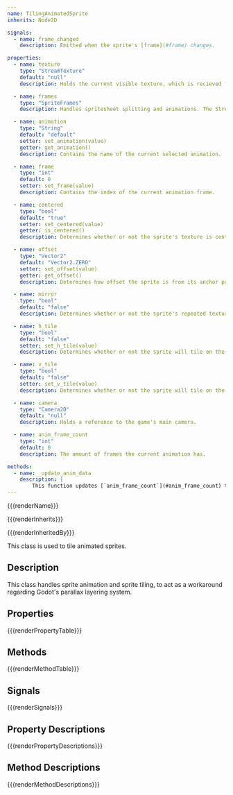 ```yaml
---
name: TilingAnimatedSprite
inherits: Node2D

signals:
  - name: frame_changed
    description: Emitted when the sprite's [frame](#frame) changes.

properties:
  - name: texture
    type: "StreamTexture"
    default: "null"
    description: Holds the current visible texture, which is recieved from this object's [`frames`](#frames).

  - name: frames
    type: "SpriteFrames"
    description: Handles spritesheet splitting and animations. The StreamTexture held in [`texture`](#texture) is grabbed from this instance.

  - name: animation
    type: "String"
    default: "default"
    setter: set_animation(value)
    getter: get_animation()
    description: Contains the name of the current selected animation.

  - name: frame
    type: "int"
    default: 0
    setter: set_frame(value)
    description: Contains the index of the current animation frame.

  - name: centered
    type: "bool"
    default: "true"
    setter: set_centered(value)
    getter: is_centered()
    description: Determines whether or not the sprite's texture is centered.

  - name: offset
    type: "Vector2"
    default: "Vector2.ZERO"
    setter: set_offset(value)
    getter: get_offset()
    description: Determines how offset the sprite is from its anchor point. Anchor point is determined by [`centered`](#centered).

  - name: mirror
    type: "bool"
    default: "false"
    description: Determines whether or not the sprite's repeated texture are mirrored.

  - name: h_tile
    type: "bool"
    default: "false"
    setter: set_h_tile(value)
    description: Determines whether or not the sprite will tile on the horizontal axis.

  - name: v_tile
    type: "bool"
    default: "false"
    setter: set_v_tile(value)
    description: Determines whether or not the sprite will tile on the vertical axis.

  - name: camera
    type: "Camera2D"
    default: "null"
    description: Holds a reference to the game's main camera.

  - name: anim_frame_count
    type: "int"
    default: 0
    description: The amount of frames the current animation has.

methods:
  - name: _update_anim_data
    description: |
        This function updates [`anim_frame_count`](#anim_frame_count) to match the current animation.
---
```


{{{renderName}}}

{{{renderInherits}}}

{{{renderInheritedBy}}}

This class is used to tile animated sprites.

[](../../notice.md ':include')

## Description

This class handles sprite animation and sprite tiling, to act as a workaround regarding Godot's parallax layering system.

## Properties

{{{renderPropertyTable}}}
## Methods

{{{renderMethodTable}}}

## Signals

{{{renderSignals}}}
## Property Descriptions

{{{renderPropertyDescriptions}}}
## Method Descriptions

{{{renderMethodDescriptions}}}
